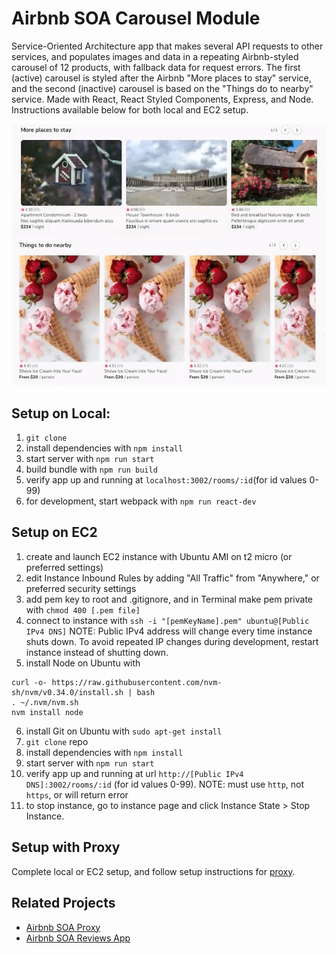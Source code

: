 # Airbnb SOA Carousel Module
Service-Oriented Architecture app that makes several API requests to other services, and populates images and data in a repeating Airbnb-styled carousel of 12 products, with fallback data for request errors. The first (active) carousel is styled after the Airbnb "More places to stay" service, and the second (inactive) carousel is based on the "Things do to nearby" service. Made with React, React Styled Components, Express, and Node. Instructions available below for both local and EC2 setup.

<p align="center">
<img src="screenshot.png" width="600"/>
</p>

## Setup on Local:

1. `git clone`
1. install dependencies with `npm install`
1. start server with `npm run start`
1. build bundle with `npm run build`
1. verify app up and running at `localhost:3002/rooms/:id`(for id values 0-99)
1. for development, start webpack with `npm run react-dev`

## Setup on EC2

1. create and launch EC2 instance with Ubuntu AMI on t2 micro (or preferred settings)
1. edit Instance Inbound Rules by adding "All Traffic" from "Anywhere," or preferred security settings
1. add pem key to root and .gitignore, and in Terminal make pem private with `chmod 400 [.pem file]`
1. connect to instance with `ssh -i "[pemKeyName].pem" ubuntu@[Public IPv4 DNS]`
NOTE: Public IPv4 address will change every time instance shuts down. To avoid repeated IP changes during development, restart instance instead of shutting down.
1. install Node on Ubuntu with
```
curl -o- https://raw.githubusercontent.com/nvm-sh/nvm/v0.34.0/install.sh | bash
. ~/.nvm/nvm.sh
nvm install node
```
6. install Git on Ubuntu with `sudo apt-get install`
1. `git clone` repo
1. install dependencies with `npm install`
1. start server with `npm run start`
1. verify app up and running at url `http://[Public IPv4 DNS]:3002/rooms/:id` (for id values 0-99).
NOTE: must use `http`, not `https`, or will return error
1. to stop instance, go to instance page and click Instance State > Stop Instance.

## Setup with Proxy

Complete local or EC2 setup, and follow setup instructions for [proxy](https://github.com/jhou12/airbnb-soa-proxy).

## Related Projects
  - [Airbnb SOA Proxy](https://github.com/jhou12/airbnb-soa-proxy)
  - [Airbnb SOA Reviews App](https://github.com/jhou12/airbnb-soa-reviews-app)
